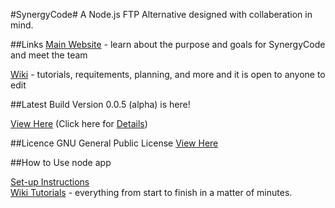 #SynergyCode#
A Node.js FTP Alternative designed with collaberation in mind.

##Links
[Main Website](http://www.synergycode.org/) - learn about the purpose and goals for SynergyCode and meet the team

[Wiki](http://wiki.synergycode.org/) - tutorials, requitements, planning, and more and it is open to anyone to edit


##Latest Build
Version 0.0.5 (alpha) is here!

[View Here](https://github.com/GalaxyProgramming/SynergyCode/releases/tag/v0.0.5) (Click here for [Details](http://www.synergycode.org/weekly-updates/))

##Licence
GNU General Public License
[View Here](https://github.com/GalaxyProgramming/SynergyCode/blob/master/LICENSE)

##How to Use
	node app
	
[Set-up Instructions](http://www.wiki.synergycode.org/index.php?title=Setup)	
[Wiki Tutorials](http://wiki.synergycode.org/index.php?title=Tutorials) - everything from start to finish in a matter of minutes.
